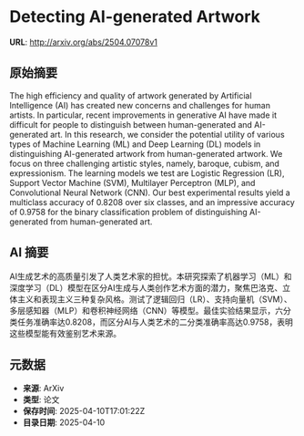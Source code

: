 # Detecting AI-generated Artwork

**URL**: http://arxiv.org/abs/2504.07078v1

## 原始摘要

The high efficiency and quality of artwork generated by Artificial
Intelligence (AI) has created new concerns and challenges for human artists. In
particular, recent improvements in generative AI have made it difficult for
people to distinguish between human-generated and AI-generated art. In this
research, we consider the potential utility of various types of Machine
Learning (ML) and Deep Learning (DL) models in distinguishing AI-generated
artwork from human-generated artwork. We focus on three challenging artistic
styles, namely, baroque, cubism, and expressionism. The learning models we test
are Logistic Regression (LR), Support Vector Machine (SVM), Multilayer
Perceptron (MLP), and Convolutional Neural Network (CNN). Our best experimental
results yield a multiclass accuracy of 0.8208 over six classes, and an
impressive accuracy of 0.9758 for the binary classification problem of
distinguishing AI-generated from human-generated art.


## AI 摘要

AI生成艺术的高质量引发了人类艺术家的担忧。本研究探索了机器学习（ML）和深度学习（DL）模型在区分AI生成与人类创作艺术方面的潜力，聚焦巴洛克、立体主义和表现主义三种复杂风格。测试了逻辑回归（LR）、支持向量机（SVM）、多层感知器（MLP）和卷积神经网络（CNN）等模型。最佳实验结果显示，六分类任务准确率达0.8208，而区分AI与人类艺术的二分类准确率高达0.9758，表明这些模型能有效鉴别艺术来源。

## 元数据

- **来源**: ArXiv
- **类型**: 论文
- **保存时间**: 2025-04-10T17:01:22Z
- **目录日期**: 2025-04-10
